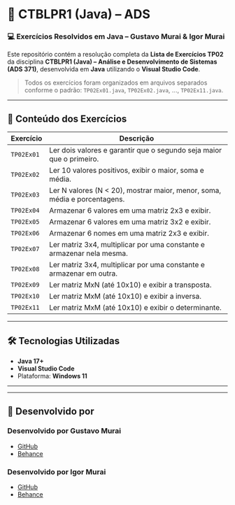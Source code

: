 # 📘 CTBLPR1 (Java) – ADS 
### 💻 Exercícios Resolvidos em Java – Gustavo Murai & Igor Murai

Este repositório contém a resolução completa da **Lista de Exercícios TP02** da disciplina **CTBLPR1 (Java) – Análise e Desenvolvimento de Sistemas (ADS 371)**, desenvolvida em **Java** utilizando o **Visual Studio Code**.

> Todos os exercícios foram organizados em arquivos separados conforme o padrão: `TP02Ex01.java`, `TP02Ex02.java`, ..., `TP02Ex11.java`.

---

## 🧠 Conteúdo dos Exercícios

| Exercício    | Descrição                                                                 |
|--------------|---------------------------------------------------------------------------|
| `TP02Ex01`   | Ler dois valores e garantir que o segundo seja maior que o primeiro.     |
| `TP02Ex02`   | Ler 10 valores positivos, exibir o maior, soma e média.                  |
| `TP02Ex03`   | Ler N valores (N < 20), mostrar maior, menor, soma, média e porcentagens.|
| `TP02Ex04`   | Armazenar 6 valores em uma matriz 2x3 e exibir.                          |
| `TP02Ex05`   | Armazenar 6 valores em uma matriz 3x2 e exibir.                          |
| `TP02Ex06`   | Armazenar 6 nomes em uma matriz 2x3 e exibir.                            |
| `TP02Ex07`   | Ler matriz 3x4, multiplicar por uma constante e armazenar nela mesma.    |
| `TP02Ex08`   | Ler matriz 3x4, multiplicar por uma constante e armazenar em outra.      |
| `TP02Ex09`   | Ler matriz MxN (até 10x10) e exibir a transposta.                        |
| `TP02Ex10`   | Ler matriz MxM (até 10x10) e exibir a inversa.                           |
| `TP02Ex11`   | Ler matriz MxM (até 10x10) e exibir o determinante.                      |

---

## 🛠️ Tecnologias Utilizadas

- **Java 17+**
- **Visual Studio Code**
- Plataforma: **Windows 11**

---

---

## 👥 Desenvolvido por

### Desenvolvido por Gustavo Murai  
- [GitHub](https://github.com/gustavomurai)  
- [Behance](https://www.behance.net/Muraiart)

### Desenvolvido por Igor Murai  
- [GitHub](https://github.com/igormurai)  
- [Behance](https://www.behance.net/igormurai)


